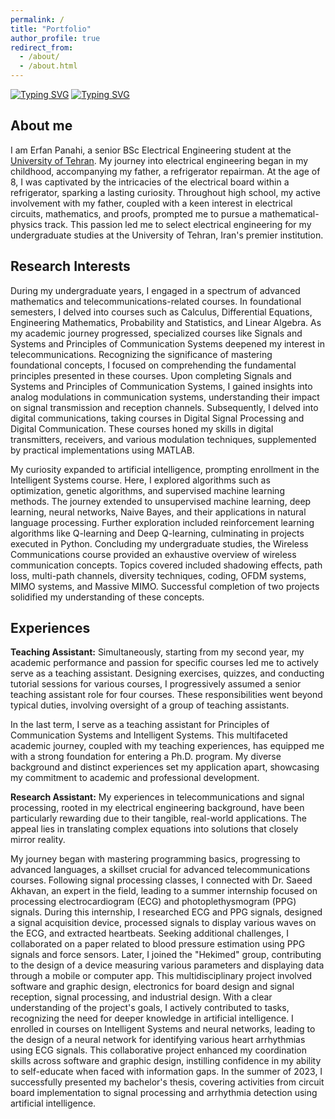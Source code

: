 ```yaml
---
permalink: /
title: "Portfolio"
author_profile: true
redirect_from: 
  - /about/
  - /about.html
---
```


[![Typing SVG](https://readme-typing-svg.demolab.com?font=Exo&weight=500&size=30&duration=2000&pause=6000&color=231EFF&width=750&height=45&lines=Erfan+Panahi)](https://git.io/typing-svg)
[![Typing SVG](https://readme-typing-svg.demolab.com?font=Exo&weight=500&size=25&duration=2000&pause=3000&color=0E0C5A&width=750&lines=Research+Assistant+;B.Sc.+in+Electrical+Engineering+at+University+of+Tehran)](https://git.io/typing-svg)

## About me

I am Erfan Panahi, a senior BSc Electrical Engineering student at the [University of Tehran](https://ut.ac.ir/en). My journey into electrical engineering began in my childhood, accompanying my father, a refrigerator repairman. At the age of 8, I was captivated by the intricacies of the electrical board within a refrigerator, sparking a lasting curiosity. Throughout high school, my active involvement with my father, coupled with a keen interest in electrical circuits, mathematics, and proofs, prompted me to pursue a mathematical-physics track. This passion led me to select electrical engineering for my undergraduate studies at the University of Tehran, Iran's premier institution.

## Research Interests

During my undergraduate years, I engaged in a spectrum of advanced mathematics and telecommunications-related courses. In foundational semesters, I delved into courses such as Calculus, Differential Equations, Engineering Mathematics, Probability and Statistics, and Linear Algebra. As my academic journey progressed, specialized courses like Signals and Systems and Principles of Communication Systems deepened my interest in telecommunications. Recognizing the significance of mastering foundational concepts, I focused on comprehending the fundamental principles presented in these courses. Upon completing Signals and Systems and Principles of Communication Systems, I gained insights into analog modulations in communication systems, understanding their impact on signal transmission and reception channels. Subsequently, I delved into digital communications, taking courses in Digital Signal Processing and Digital Communication. These courses honed my skills in digital transmitters, receivers, and various modulation techniques, supplemented by practical implementations using MATLAB.

My curiosity expanded to artificial intelligence, prompting enrollment in the Intelligent Systems course. Here, I explored algorithms such as optimization, genetic algorithms, and supervised machine learning methods. The journey extended to unsupervised machine learning, deep learning, neural networks, Naive Bayes, and their applications in natural language processing. Further exploration included reinforcement learning algorithms like Q-learning and Deep Q-learning, culminating in projects executed in Python. 
Concluding my undergraduate studies, the Wireless Communications course provided an exhaustive overview of wireless communication concepts. Topics covered included shadowing effects, path loss, multi-path channels, diversity techniques, coding, OFDM systems, MIMO systems, and Massive MIMO. Successful completion of two projects solidified my understanding of these concepts.

## Experiences

**Teaching Assistant:** Simultaneously, starting from my second year, my academic performance and passion for specific courses led me to actively serve as a teaching assistant. Designing exercises, quizzes, and conducting tutorial sessions for various courses, I progressively assumed a senior teaching assistant role for four courses. These responsibilities went beyond typical duties, involving oversight of a group of teaching assistants.

In the last term, I serve as a teaching assistant for Principles of Communication Systems and Intelligent Systems. This multifaceted academic journey, coupled with my teaching experiences, has equipped me with a strong foundation for entering a Ph.D. program. My diverse background and distinct experiences set my application apart, showcasing my commitment to academic and professional development.

**Research Assistant:** My experiences in telecommunications and signal processing, rooted in my electrical engineering background, have been particularly rewarding due to their tangible, real-world applications. The appeal lies in translating complex equations into solutions that closely mirror reality.

My journey began with mastering programming basics, progressing to advanced languages, a skillset crucial for advanced telecommunications courses. Following signal processing classes, I connected with Dr. Saeed Akhavan, an expert in the field, leading to a summer internship focused on processing electrocardiogram (ECG) and photoplethysmogram (PPG) signals. During this internship, I researched ECG and PPG signals, designed a signal acquisition device, processed signals to display various waves on the ECG, and extracted heartbeats. Seeking additional challenges, I collaborated on a paper related to blood pressure estimation using PPG signals and force sensors. Later, I joined the "Hekimed" group, contributing to the design of a device measuring various parameters and displaying data through a mobile or computer app. This multidisciplinary project involved software and graphic design, electronics for board design and signal reception, signal processing, and industrial design. With a clear understanding of the project's goals, I actively contributed to tasks, recognizing the need for deeper knowledge in artificial intelligence. I enrolled in courses on Intelligent Systems and neural networks, leading to the design of a neural network for identifying various heart arrhythmias using ECG signals. This collaborative project enhanced my coordination skills across software and graphic design, instilling confidence in my ability to self-educate when faced with information gaps. In the summer of 2023, I successfully presented my bachelor's thesis, covering activities from circuit board implementation to signal processing and arrhythmia detection using artificial intelligence. 

